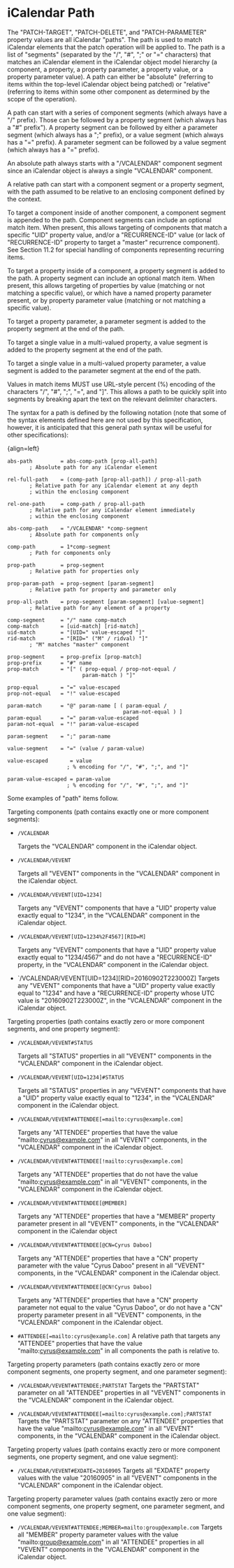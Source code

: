 # iCalendar Path

The "PATCH-TARGET", "PATCH-DELETE", and "PATCH-PARAMETER" property
values are all iCalendar "paths".  The path is used to match
iCalendar elements that the patch operation will be applied to.  The
path is a list of "segments" (separated by the "/", "#", ";" or "="
characters) that matches an iCalendar element in the iCalendar object
model hierarchy (a component, a property, a property parameter, a
property value, or a property parameter value).  A path can either be
"absolute" (referring to items within the top-level iCalendar object
being patched) or "relative" (referring to items within some other
component as determined by the scope of the operation).

A path can start with a series of component segments (which always
have a "/" prefix).  Those can be followed by a property segment
(which always has a "#" prefix").  A property segment can be followed
by either a parameter segment (which always has a ";" prefix), or a
value segment (which always has a "=" prefix).  A parameter segment
can be followed by a value segment (which always has a "=" prefix).

An absolute path always starts with a "/VCALENDAR" component segment
since an iCalendar object is always a single "VCALENDAR" component.

A relative path can start with a component segment or a property
segment, with the path assumed to be relative to an enclosing
component defined by the context.

To target a component inside of another component, a component
segment is appended to the path.  Component segments can include an
optional match item.  When present, this allows targeting of
components that match a specific "UID" property value, and/or a
"RECURRENCE-ID" value (or lack of "RECURRENCE-ID" property to target
a "master" recurrence component).  See Section 11.2 for special
handling of components representing recurring items.

To target a property inside of a component, a property segment is
added to the path.  A property segment can include an optional match
item.  When present, this allows targeting of properties by value
(matching or not matching a specific value), or which have a named
property parameter present, or by property parameter value (matching
or not matching a specific value).

To target a property parameter, a parameter segment is added to the
property segment at the end of the path.

To target a single value in a multi-valued property, a value segment
is added to the property segment at the end of the path.

To target a single value in a multi-valued property parameter, a
value segment is added to the parameter segment at the end of the
path.

Values in match items MUST use URL-style percent (%) encoding of the
characters "/", "#", ";", "=", and "]".  This allows a path to be
quickly split into segments by breaking apart the text on the
relevant delimiter characters.

The syntax for a path is defined by the following notation (note that
some of the syntax elements defined here are not used by this
specification, however, it is anticipated that this general path
syntax will be useful for other specifications):

{align=left}
``` abnf
abs-path         = abs-comp-path [prop-all-path]
       ; Absolute path for any iCalendar element

rel-full-path    = (comp-path [prop-all-path]) / prop-all-path
       ; Relative path for any iCalendar element at any depth
       ; within the enclosing component

rel-one-path     = comp-path / prop-all-path
       ; Relative path for any iCalendar element immediately
       ; within the enclosing component

abs-comp-path    = "/VCALENDAR" *comp-segment
       ; Absolute path for components only

comp-path        = 1*comp-segment
       ; Path for components only

prop-path        = prop-segment
       ; Relative path for properties only

prop-param-path  = prop-segment [param-segment]
       ; Relative path for property and parameter only

prop-all-path    = prop-segment [param-segment] [value-segment]
       ; Relative path for any element of a property

comp-segment     = "/" name comp-match
comp-match       = [uid-match] [rid-match]
uid-match        = "[UID=" value-escaped "]"
rid-match        = "[RID=" ("M" / ridval) "]"
       ; "M" matches "master" component

prop-segment     = prop-prefix [prop-match]
prop-prefix      = "#" name
prop-match       = "[" ( prop-equal / prop-not-equal /
                        param-match ) "]"

prop-equal       = "=" value-escaped
prop-not-equal   = "!" value-escaped

param-match      = "@" param-name [ ( param-equal /
                                     param-not-equal ) ]
param-equal      = "=" param-value-escaped
param-not-equal  = "!" param-value-escaped

param-segment    = ";" param-name

value-segment    = "=" (value / param-value)

value-escaped       = value
                   ; % encoding for "/", "#", ";", and "]"

param-value-escaped = param-value
                   ; % encoding for "/", "#", ";", and "]"
```

Some examples of "path" items follow.

Targeting components (path contains exactly one or more component
segments):

* `/VCALENDAR`

  Targets the "VCALENDAR" component in the iCalendar object.

* `/VCALENDAR/VEVENT`

  Targets all "VEVENT" components in the "VCALENDAR" component in
  the iCalendar object.

* `/VCALENDAR/VEVENT[UID=1234]`

  Targets any "VEVENT" components that have a "UID" property value
  exactly equal to "1234", in the "VCALENDAR" component in the
  iCalendar object.

* `/VCALENDAR/VEVENT[UID=1234%2F4567][RID=M]`

  Targets any "VEVENT" components that have a "UID" property value
  exactly equal to "1234/4567" and do not have a "RECURRENCE-ID"
  property, in the "VCALENDAR" component in the iCalendar object.

* `/VCALENDAR/VEVENT[UID=1234][RID=20160902T223000Z]
  Targets any "VEVENT" components that have a "UID" property value
  exactly equal to "1234" and have a "RECURRENCE-ID" property whose
  UTC value is "20160902T223000Z", in the "VCALENDAR" component in
  the iCalendar object.

Targeting properties (path contains exactly zero or more component
segments, and one property segment):

* `/VCALENDAR/VEVENT#STATUS`

  Targets all "STATUS" properties in all "VEVENT" components in the
  "VCALENDAR" component in the iCalendar object.

* `/VCALENDAR/VEVENT[UID=1234]#STATUS`

  Targets all "STATUS" properties in any "VEVENT" components that
  have a "UID" property value exactly equal to "1234", in the
  "VCALENDAR" component in the iCalendar object.

* `/VCALENDAR/VEVENT#ATTENDEE[=mailto:cyrus@example.com]`

  Targets any "ATTENDEE" properties that have the value
  "mailto:cyrus@example.com" in all "VEVENT" components, in the
  "VCALENDAR" component in the iCalendar object.

* `/VCALENDAR/VEVENT#ATTENDEE[!mailto:cyrus@example.com]`

  Targets any "ATTENDEE" properties that do not have the value
  "mailto:cyrus@example.com" in all "VEVENT" components, in the
  "VCALENDAR" component in the iCalendar object.

* `/VCALENDAR/VEVENT#ATTENDEE[@MEMBER]`

  Targets any "ATTENDEE" properties that have a "MEMBER" property
  parameter present in all "VEVENT" components, in the "VCALENDAR"
  component in the iCalendar object

* `/VCALENDAR/VEVENT#ATTENDEE[@CN=Cyrus Daboo]`

  Targets any "ATTENDEE" properties that have a "CN" property
  parameter with the value "Cyrus Daboo" present in all "VEVENT"
  components, in the "VCALENDAR" component in the iCalendar object.

* `/VCALENDAR/VEVENT#ATTENDEE[@CN!Cyrus Daboo]`

  Targets any "ATTENDEE" properties that have a "CN" property
  parameter not equal to the value "Cyrus Daboo", or do not have a
  "CN" property parameter present in all "VEVENT" components, in the
  "VCALENDAR" component in the iCalendar object.

* `#ATTENDEE[=mailto:cyrus@example.com]`
  A relative path that targets any "ATTENDEE" properties that have
  the value "mailto:cyrus@example.com" in all components the path is
  relative to.


Targeting property parameters (path contains exactly zero or more
component segments, one property segment, and one parameter segment):


* `/VCALENDAR/VEVENT#ATTENDEE;PARTSTAT`
  Targets the "PARTSTAT" parameter on all "ATTENDEE" properties in
  all "VEVENT" components in the "VCALENDAR" component in the
  iCalendar object.

* `/VCALENDAR/VEVENT#ATTENDEE[=mailto:cyrus@example.com];PARTSTAT`
  Targets the "PARTSTAT" parameter on any "ATTENDEE" properties that
  have the value "mailto:cyrus@example.com" in all "VEVENT"
  components, in the "VCALENDAR" component in the iCalendar object.


Targeting property values (path contains exactly zero or more
component segments, one property segment, and one value segment):

* `/VCALENDAR/VEVENT#EXDATE=20160905`
  Targets all "EXDATE" property values with the value "20160905" in
  all "VEVENT" components in the "VCALENDAR" component in the
  iCalendar object.


Targeting property parameter values (path contains exactly zero or
more component segments, one property segment, one parameter segment,
and one value segment):

* `/VCALENDAR/VEVENT#ATTENDEE;MEMBER=mailto:group@example.com`
  Targets all "MEMBER" property parameter values with the value
  "mailto:group@example.com" in all "ATTENDEE" properties in all
  "VEVENT" components in the "VCALENDAR" component in the iCalendar
  object.
